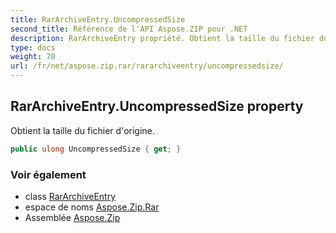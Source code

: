 ```yaml
---
title: RarArchiveEntry.UncompressedSize
second_title: Référence de l'API Aspose.ZIP pour .NET
description: RarArchiveEntry propriété. Obtient la taille du fichier dorigine.
type: docs
weight: 70
url: /fr/net/aspose.zip.rar/rararchiveentry/uncompressedsize/
---
```

## RarArchiveEntry.UncompressedSize property

Obtient la taille du fichier d'origine.

```csharp
public ulong UncompressedSize { get; }
```

### Voir également

* class [RarArchiveEntry](../)
* espace de noms [Aspose.Zip.Rar](../../rararchiveentry/)
* Assemblée [Aspose.Zip](../../../)


